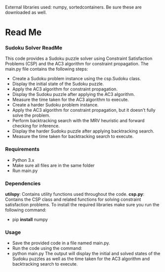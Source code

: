 External libraries used: numpy, sortedcontainers. Be sure these are downloaded as well.

# Read Me

### Sudoku Solver ReadMe
This code provides a Sudoku puzzle solver using Constraint Satisfaction Problems (CSP) and the AC3 algorithm for constraint propagation. The main.py file contains the following steps:

* Create a Sudoku problem instance using the csp.Sudoku class.
* Display the initial state of the Sudoku puzzle.
* Apply the AC3 algorithm for constraint propagation.
* Display the Sudoku puzzle after applying the AC3 algorithm.
* Measure the time taken for the AC3 algorithm to execute.
* Create a harder Sudoku problem instance.
* Apply the AC3 algorithm for constraint propagation, but it doesn't fully solve the problem.
* Perform backtracking search with the MRV heuristic and forward checking for inference.
* Display the harder Sudoku puzzle after applying backtracking search.
* Measure the time taken for backtracking search to execute.

### Requirements
* Python 3.x
*  Make sure all  files are in the same folder
*  Run main.py

### Dependencies
**utilspy**: Contains utility functions used throughout the code.
**csp.py**: Contains the CSP class and related functions for solving constraint satisfaction problems.
To install the required libraries make sure you run the following command: 

* pip **install** numpy

### Usage
* Save the provided code in a file named main.py.
* Run the code using the command:
*   python main.py
The output will display the initial and solved states of the Sudoku puzzles as well as the time taken for the AC3 algorithm and backtracking search to execute.

